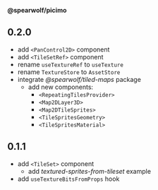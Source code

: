 __@spearwolf/picimo__

## 0.2.0

- add `<PanControl2D>` component
- add `<TileSetRef>` component
- rename `useTextureRef` to `useTexture`
- rename `TextureStore` to `AssetStore`
- integrate _@spearwolf/tiled-maps_ package
  - add new components:
    - `<RepeatingTilesProvider>`
    - `<Map2DLayer3D>`
    - `<Map2DTileSprites>`
    - `<TileSpritesGeometry>`
    - `<TileSpritesMaterial>`


## 0.1.1

- add `<TileSet>` component
  - add _textured-sprites-from-tileset_ example
- add `useTextureBitsFromProps` hook
